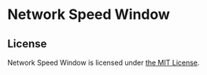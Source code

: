 # Network Speed Window

## License

Network Speed Window is licensed under [the MIT License](/LICENSE).
